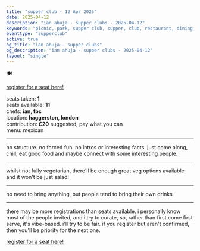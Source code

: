 ```yaml
---
title: "supper club - 12 Apr 2025"
date: 2025-04-12
description: "ian ahuja - supper clubs - 2025-04-12"
keywords: "picnic, park, supper club, supper, club, restaurant, dining, london, connection, ian ahuja, food, eat, friends"
eventtype: "supperclub"
active: true
og_title: "ian ahuja - supper clubs"
og_description: "ian ahuja - supper clubs - 2025-04-12"
layout: "single"
---
```


🍽️

[register for a seat here!](https://partiful.com/e/OXvZQpc5Ukmy0hMNWoCw)  

seats taken: **1**  
seats available: **11**  
chefs: **ian, tbc**  
location: **haggerston, london**  
contribution: **£20** suggested, pay what you can  
menu: mexican  

---

no structure. no forced fun. no intros or interesting facts. just come along, chill, eat good food and maybe connect with some interesting people.

---

whilst not fully vegetarian, there'll be enough great veg options available and it won't be just salad!

---

no need to bring anything, but people tend to bring their own drinks

---

there may be more registrations than seats available. i personally know most of the people invited, and i try to curate, so, rather than first come first serve, it's vibe-based. i'll try to be fair. if you register but aren't confirmed, then you'll be priority for the next one.

[register for a seat here!](https://partiful.com/e/OXvZQpc5Ukmy0hMNWoCw)